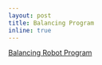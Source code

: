 ```yaml
---
layout: post
title: Balancing Program
inline: true
---
```


<a href="https://rogernguyen.com/projects/balancing_program/">Balancing Robot Program</a>
